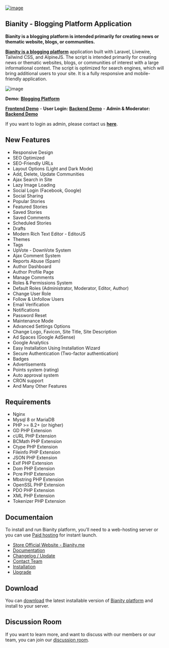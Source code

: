 <a href="https://bianity.me/" target="_blank" rel="noopener">![image](https://github.com/user-attachments/assets/327106b6-4be0-4e43-9dd4-18f7aca87324)</a>


<h2 class="heading-element" dir="auto" tabindex="-1">Bianity - Blogging Platform Application</h2>

<p dir="auto"><strong>Bianity is a blogging platform is intended primarily for creating news or thematic website, blogs, or communities.</p></strong>
  
<p dir="auto"><a href="https://bianity.me/" target="_blank" rel="noopener"><strong>Bianity is a blogging platform</strong></a> application built with Laravel, Livewire, Tailwind CSS, and AlpineJS. The script is intended primarily for creating news or thematic websites, blogs, or communities of interest with a large informational context. The script is optimized for search engines, which will bring additional users to your site. It is a fully responsive and mobile-friendly application.</p>

![image](https://github.com/user-attachments/assets/2a98030a-4a2e-4dab-89e1-6353ffbaa74d)

<b>Demo:</b> <a href="https://bianity.me/" target="_blank" rel="noopener"><strong>Blogging Platform</strong></a>

<a href="https://bianity.me/" target="_blank" rel="noopener"><strong>Frontend Demo</strong></a> - <b>User Login:</b> <a href="https://bianity.me/login" target="_blank" rel="noopener"><strong>Backend Demo</strong></a> - <b>Admin & Moderator:</b> <a href="https://bianity.me/cp" target="_blank" rel="noopener"><strong>Backend Demo</strong></a>

If you want to login as admin, please contact us <a href="https://bianity.me/contact" target="_blank" rel="noopener"><b>here</b></a>.

<h2 class="w-content">New Features</h2>
<ul class="w-content content-block-list-unordered">
<li class="content-block-list-item">Responsive Design</li>
<li class="content-block-list-item">SEO Optimized</li>
<li class="content-block-list-item">SEO-Friendly URLs</li>
<li class="content-block-list-item">Layout Options (Light and Dark Mode)</li>
<li class="content-block-list-item">Add, Delete, Update Communities</li>
<li class="content-block-list-item">Ajax Search in Site</li>
<li class="content-block-list-item">Lazy Image Loading</li>
<li class="content-block-list-item">Social Login (Facebook, Google)</li>
<li class="content-block-list-item">Social Sharing</li>
<li class="content-block-list-item">Popular Stories</li>
<li class="content-block-list-item">Featured Stories</li>
<li class="content-block-list-item">Saved Stories</li>
<li class="content-block-list-item">Saved Comments</li>
<li class="content-block-list-item">Scheduled Stories</li>
<li class="content-block-list-item">Drafts</li>
<li class="content-block-list-item">Modern Rich Text Editor - EditorJS</li>
<li class="content-block-list-item">Themes</li>
<li class="content-block-list-item">Tags</li>
<li class="content-block-list-item">UpVote - DownVote System</li>
<li class="content-block-list-item">Ajax Comment System</li>
<li class="content-block-list-item">Reports Abuse (Spam)</li>
<li class="content-block-list-item">Author Dashboard</li>
<li class="content-block-list-item">Author Profile Page</li>
<li class="content-block-list-item">Manage Comments</li>
<li class="content-block-list-item">Roles &amp; Permissions System</li>
<li class="content-block-list-item">Default Roles (Administrator, Moderator, Editor, Author)</li>
<li class="content-block-list-item">Change User Role</li>
<li class="content-block-list-item">Follow &amp; Unfollow Users</li>
<li class="content-block-list-item">Email Verification</li>
<li class="content-block-list-item">Notifications</li>
<li class="content-block-list-item">Password Reset</li>
<li class="content-block-list-item">Maintenance Mode</li>
<li class="content-block-list-item">Advanced Settings Options</li>
<li class="content-block-list-item">Change Logo, Favicon, Site Title, Site Description</li>
<li class="content-block-list-item">Ad Spaces (Google AdSense)</li>
<li class="content-block-list-item">Google Analytics</li>
<li class="content-block-list-item">Easy Installation Using Installation Wizard</li>
<li class="content-block-list-item">Secure Authentication (Two-factor authentication)</li>
<li class="content-block-list-item">Badges</li>
<li class="content-block-list-item">Advertisements</li>
<li class="content-block-list-item">Points system (rating)</li>
<li class="content-block-list-item">Auto approval system</li>
<li class="content-block-list-item">CRON support</li>
<li class="content-block-list-item">And Many Other Features</li>

</ul>
<h2 class="w-content">Requirements</h2>
<ul class="w-content content-block-list-unordered">
<li class="content-block-list-item">Nginx</li>
<li class="content-block-list-item">Mysql 8 or MariaDB</li>
<li class="content-block-list-item">PHP &gt;= 8.2+ (or higher)</li>
<li class="content-block-list-item">GD PHP Extension</li>
<li class="content-block-list-item">cURL PHP Extension</li>
<li class="content-block-list-item">BCMath PHP Extension</li>
<li class="content-block-list-item">Ctype PHP Extension</li>
<li class="content-block-list-item">Fileinfo PHP Extension</li>
<li class="content-block-list-item">JSON PHP Extension</li>
<li class="content-block-list-item">Exif PHP Extension</li>
<li class="content-block-list-item">Dom PHP Extension</li>
<li class="content-block-list-item">Pcre PHP Extension</li>
<li class="content-block-list-item">Mbstring PHP Extension</li>
<li class="content-block-list-item">OpenSSL PHP Extension</li>
<li class="content-block-list-item">PDO PHP Extension</li>
<li class="content-block-list-item">XML PHP Extension</li>
<li class="content-block-list-item">Tokenizer PHP Extension</li>
</ul>

<h2 class="heading-element" dir="auto" tabindex="-1">Documentaion</h2>
<p>To install and run Bianity platform, you'll need to a web-hosting server or you can use&nbsp;<a href="https://bianity.me/p/start" rel="nofollow">Paid hosting</a>&nbsp;for instant launch.</p>

<ul dir="auto">
<li><a href="https://store.bianity.me/" rel="dofollow">Store Official Website - Bianity.me</a></li>
<li><a href="https://bianity.me/p/doc" rel="dofollow">Documentation</a></li>
<li><a href="https://bianity.me/p/update" rel="dofollow">Changelog / Update</a></li>
<li><a href="https://bianity.me/contact" rel="dofollow">Contact Team</a></li>
<li><a href="https://bianity.me/p/installation" rel="dofollow">Installation</a></li>
<li><a href="https://bianity.me/p/upgrade" rel="dofollow">Upgrade</a></li>
</ul>

<h2 class="heading-element" dir="auto" tabindex="-1">Download</h2>
<p>You can <a href="https://bianity.me/p/download" target="_blank" rel="noopener">download</a> the latest installable version of <a href="https://bianity.me/" target="_blank" rel="noopener">Bianity platform</a> and install to your server.</p>

<h2 class="heading-element" dir="auto" tabindex="-1">Discussion Room</h2>
<p>If you want to learn more, and want to discuss with our members or our team, you can join our <a href="https://hailovers.com/" target="_blank" rel="noopener">discussion room</a>.</p>
